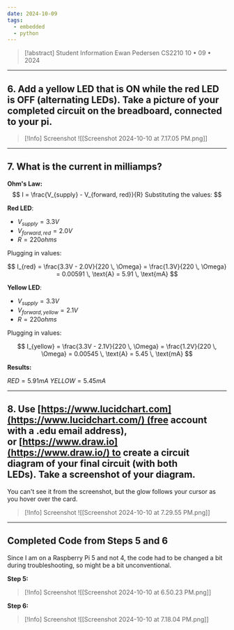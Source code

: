 ```yaml
---
date: 2024-10-09
tags:
  - embedded
  - python
---
```


> [!abstract] Student Information
> Ewan Pedersen
> CS2210
> 10 • 09 • 2024

---

## 6.  Add a yellow LED that is ON while the red LED is OFF (alternating LEDs). **Take a picture** of your completed circuit on the breadboard, connected to your pi.

>[!Info] Screenshot
> ![[Screenshot 2024-10-10 at 7.17.05 PM.png]]

---

## 7. What is the current in milliamps?

**Ohm's Law:**
   $$
   I = \frac{V_{supply} - V_{forward, red}}{R}
   Substituting the values:
   $$

**Red LED**:
   - $V_{supply} = 3.3V$
   - $V_{forward, red} = 2.0V$
   - $R = 220 ohms$

Plugging in values:

   $$
   I_{red} = \frac{3.3V - 2.0V}{220 \, \Omega} = \frac{1.3V}{220 \, \Omega} = 0.00591 \, \text{A} = 5.91 \, \text{mA}
   $$

**Yellow LED**:
   - $V_{supply} = 3.3V$
   - $V_{forward, yellow} = 2.1V$
   - $R = 220 ohms$

Plugging in values:

$$
   I_{yellow} = \frac{3.3V - 2.1V}{220 \, \Omega} = \frac{1.2V}{220 \, \Omega} = 0.00545 \, \text{A} = 5.45 \, \text{mA}
$$

**Results:**

$RED = 5.91 mA$
$YELLOW = 5.45 mA$

---

## 8. Use [https://www.lucidchart.com](https://www.lucidchart.com/) (free account with a .edu email address), or [https://www.draw.io](https://www.draw.io/) to create a circuit diagram of your final circuit (with both LEDs). **Take a screenshot** of your diagram.

You can't see it from the screenshot, but the glow follows your cursor as you hover over the card.

>[!Info] Screenshot
> ![[Screenshot 2024-10-10 at 7.29.55 PM.png]]

---

## Completed Code from Steps 5 and 6

Since I am on a Raspberry Pi 5 and not 4, the code had to be changed a bit during troubleshooting, so might be a bit unconventional.

**Step 5:**

>[!Info] Screenshot
> ![[Screenshot 2024-10-10 at 6.50.23 PM.png]]

**Step 6:**

>[!Info] Screenshot
> ![[Screenshot 2024-10-10 at 7.18.04 PM.png]]

